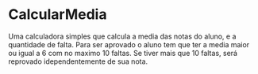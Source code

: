 # CalcularMedia

Uma calculadora simples que calcula a media das notas do aluno, e a quantidade de falta. Para ser aprovado o aluno tem que ter a media maior ou igual a 6 com no maximo 10 faltas. Se tiver mais que 10 faltas, será reprovado idependentemente de sua nota.
